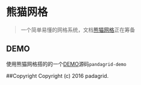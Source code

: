 # 熊猫网格
>  一个简单易懂的网格系统，文档[熊猫网格](http://chinaun.me/ "pandagrid")正在筹备 

## DEMO
使用熊猫网格搭的的一个[DEMO](http://chinaun.me/pandagrid-demo)源码``` pandagrid-demo ```

##Copyright
Copyright (c) 2016 padagrid.
